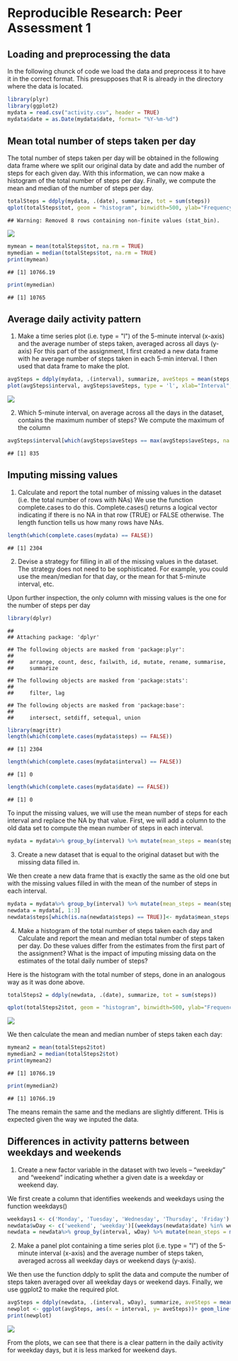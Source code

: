 # Reproducible Research: Peer Assessment 1


## Loading and preprocessing the data
In the following chunck of code we load the data and preprocess it to have it in the correct format. This presupposes that R is already in the directory where the data is located.


```r
library(plyr)
library(ggplot2)
mydata = read.csv("activity.csv", header = TRUE)
mydata$date = as.Date(mydata$date, format= "%Y-%m-%d")
```


## Mean total number of steps taken per day
The total number of steps taken per day will be obtained in the following data frame where we split our original data by date and add the number of steps for each given day. With this information, we can now make a histogram of the total number of steps per day. Finally, we compute the mean and median of the number of steps per day.

```r
totalSteps = ddply(mydata, .(date), summarize, tot = sum(steps))
qplot(totalSteps$tot, geom = "histogram", binwidth=500, ylab="Frequency", xlab="Number of steps")
```

```
## Warning: Removed 8 rows containing non-finite values (stat_bin).
```

![](PA1_template_files/figure-html/unnamed-chunk-2-1.png)<!-- -->

```r
mymean = mean(totalSteps$tot, na.rm = TRUE)
mymedian = median(totalSteps$tot, na.rm = TRUE)
print(mymean)
```

```
## [1] 10766.19
```

```r
print(mymedian)
```

```
## [1] 10765
```


## Average daily activity pattern
1. Make a time series plot (i.e. type = "l") of the 5-minute interval (x-axis)
and the average number of steps taken, averaged across all days (y-axis)
For this part of the assignment, I first created a new data frame with he average number of steps taken in each 5-min interval. I then used that data frame to make the plot.

```r
avgSteps = ddply(mydata, .(interval), summarize, aveSteps = mean(steps, na.rm = TRUE))
plot(avgSteps$interval, avgSteps$aveSteps, type = 'l', xlab="Interval", ylab = "Average number of steps")
```

![](PA1_template_files/figure-html/unnamed-chunk-3-1.png)<!-- -->

2. Which 5-minute interval, on average across all the days in the dataset,
contains the maximum number of steps?
We compute the maximum of the column 

```r
avgSteps$interval[which(avgSteps$aveSteps == max(avgSteps$aveSteps, na.rm = TRUE))]
```

```
## [1] 835
```

## Imputing missing values
1. Calculate and report the total number of missing values in the dataset
(i.e. the total number of rows with NAs)
We use the function complete.cases to do this. Complete.cases() returns a logical vector indicating if there is no NA in that row (TRUE) or FALSE otherwise. The length function tells us how many rows have NAs.


```r
length(which(complete.cases(mydata) == FALSE))
```

```
## [1] 2304
```

2. Devise a strategy for filling in all of the missing values in the dataset. The
strategy does not need to be sophisticated. For example, you could use
the mean/median for that day, or the mean for that 5-minute interval, etc.

Upon further inspection, the only column with missing values is the one for the number of steps per day

```r
library(dplyr)
```

```
## 
## Attaching package: 'dplyr'
```

```
## The following objects are masked from 'package:plyr':
## 
##     arrange, count, desc, failwith, id, mutate, rename, summarise,
##     summarize
```

```
## The following objects are masked from 'package:stats':
## 
##     filter, lag
```

```
## The following objects are masked from 'package:base':
## 
##     intersect, setdiff, setequal, union
```

```r
library(magrittr)
length(which(complete.cases(mydata$steps) == FALSE))
```

```
## [1] 2304
```

```r
length(which(complete.cases(mydata$interval) == FALSE))
```

```
## [1] 0
```

```r
length(which(complete.cases(mydata$date) == FALSE))
```

```
## [1] 0
```
To input the missing values, we will use the mean number of steps for each interval and replace the NA by that value. First, we will add a column to the old data set to compute the mean number of steps in each interval. 

```r
mydata = mydata%>% group_by(interval) %>% mutate(mean_steps = mean(steps, na.rm = T))
```

3. Create a new dataset that is equal to the original dataset but with the missing data filled in.

We then create a new data frame that is exactly the same as the old one but with the missing values filled in with the mean of the number of steps in each interval.


```r
mydata = mydata%>% group_by(interval) %>% mutate(mean_steps = mean(steps, na.rm = T))
newdata = mydata[, 1:3]
newdata$steps[which(is.na(newdata$steps) == TRUE)]<- mydata$mean_steps[which(is.na(mydata$steps) == TRUE)]
```
4. Make a histogram of the total number of steps taken each day and Calculate
and report the mean and median total number of steps taken per day. Do
these values differ from the estimates from the first part of the assignment?
What is the impact of imputing missing data on the estimates of the total
daily number of steps?

Here is the histogram with the total number of steps, done in an analogous way as it was done above. 

```r
totalSteps2 = ddply(newdata, .(date), summarize, tot = sum(steps))

qplot(totalSteps2$tot, geom = "histogram", binwidth=500, ylab="Frequency", xlab="Number of steps")
```

![](PA1_template_files/figure-html/unnamed-chunk-9-1.png)<!-- -->

We then calculate the mean and median number of steps taken each day:

```r
mymean2 = mean(totalSteps2$tot)
mymedian2 = median(totalSteps2$tot)
print(mymean2)
```

```
## [1] 10766.19
```

```r
print(mymedian2)
```

```
## [1] 10766.19
```
The means remain the same and the medians are slightly different. THis is expected given the way we inputed the data.

## Differences in activity patterns between weekdays and weekends
1. Create a new factor variable in the dataset with two levels – “weekday”
and “weekend” indicating whether a given date is a weekday or weekend day.

We first create a column that identifies weekends and weekdays using the function weekdays()

```r
weekdays1 <- c('Monday', 'Tuesday', 'Wednesday', 'Thursday', 'Friday')
newdata$wDay <- c('weekend', 'weekday')[(weekdays(newdata$date) %in% weekdays1)+1L]
newdata = newdata%>% group_by(interval, wDay) %>% mutate(mean_steps = mean(steps, na.rm = T))
```
2. Make a panel plot containing a time series plot (i.e. type = "l") of the
5-minute interval (x-axis) and the average number of steps taken, averaged
across all weekday days or weekend days (y-axis).

We then use the function ddply to split the data and compute the number of steps taken averaged over all weekday days or weekend days. Finally, we use ggplot2 to make the required plot.



```r
avgSteps = ddply(newdata, .(interval, wDay), summarize, aveSteps = mean(steps))
newplot <- ggplot(avgSteps, aes(x = interval, y= aveSteps))+ geom_line()+ facet_grid(wDay ~ .)
print(newplot)
```

![](PA1_template_files/figure-html/unnamed-chunk-12-1.png)<!-- -->

From the plots, we can see that there is a clear pattern in the daily activity for weekday days, but it is less marked for weekend days.
